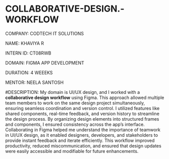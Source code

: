 # COLLABORATIVE-DESIGN.-WORKFLOW

COMPANY: CODTECH IT SOLUTIONS

NAME: KHAVIYA R

INTERN ID: CT08RWB

DOMAIN: FIGMA APP DEVELOPMENT

DURATION: 4 WEEEKS

MENTOR: NEELA SANTOSH

#DESCRIPTION: My domain is UI/UX design, and I worked with a **collaborative design workflow** using Figma. This approach allowed multiple team members to work on the same design project simultaneously, ensuring seamless coordination and version control. I utilized features like shared components, real-time feedback, and version history to streamline the design process. By organizing design elements into structured frames and components, I ensured consistency across the app’s interface. Collaborating in Figma helped me understand the importance of teamwork in UI/UX design, as it enabled designers, developers, and stakeholders to provide instant feedback and iterate efficiently. This workflow improved productivity, reduced miscommunication, and ensured that design updates were easily accessible and modifiable for future enhancements.
